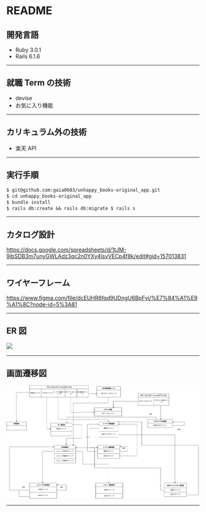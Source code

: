 # README

## 開発言語

- Ruby 3.0.1
- Rails 6.1.6

---

## 就職 Term の技術

- devise
- お気に入り機能

---

## カリキュラム外の技術

- 楽天 API

---

## 実行手順

```
$ git@github.com:gaia0683/unhappy_books-original_app.git
$ cd unhappy_books-original_app
$ bundle install
$ rails db:create && rails db:migrate $ rails s
```

---

## カタログ設計

https://docs.google.com/spreadsheets/d/1tJM-9ibSDB3m7unyGWLAdz3qc2n0YXy4lsvVECp4f8k/edit#gid=157013831

---

## ワイヤーフレーム

https://www.figma.com/file/dcEUHR6fqd9UDngU6BpFyi/%E7%84%A1%E9%A1%8C?node-id=5%3A81

---

## ER 図

![](https://user-images.githubusercontent.com/106715810/196372772-03c765f3-5c72-46fb-9e52-87912cee2ee5.jpg)

---

## 画面遷移図

![](2022-10-09-21-38-14.png)

---
